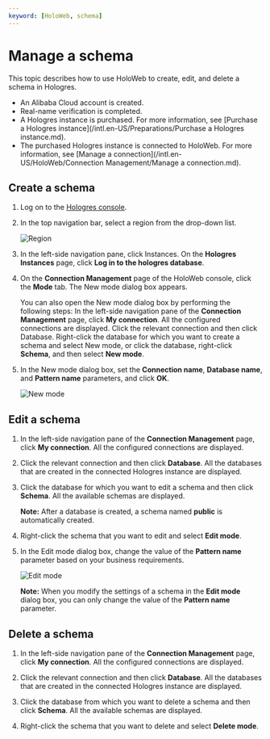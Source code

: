 ```yaml
---
keyword: [HoloWeb, schema]
---
```


# Manage a schema

This topic describes how to use HoloWeb to create, edit, and delete a schema in Hologres.

-   An Alibaba Cloud account is created.
-   Real-name verification is completed.
-   A Hologres instance is purchased. For more information, see [Purchase a Hologres instance](/intl.en-US/Preparations/Purchase a Hologres instance.md).
-   The purchased Hologres instance is connected to HoloWeb. For more information, see [Manage a connection](/intl.en-US/HoloWeb/Connection Management/Manage a connection.md).

## Create a schema

1.  Log on to the [Hologres console](https://hologram.console.aliyun.com/#/instance).

2.  In the top navigation bar, select a region from the drop-down list.

    ![Region](https://static-aliyun-doc.oss-cn-hangzhou.aliyuncs.com/assets/img/en-US/8969182061/p141749.png)

3.  In the left-side navigation pane, click Instances. On the **Hologres Instances** page, click **Log in to the hologres database**.

4.  On the **Connection Management** page of the HoloWeb console, click the **Mode** tab. The New mode dialog box appears.

    You can also open the New mode dialog box by performing the following steps: In the left-side navigation pane of the **Connection Management** page, click **My connection**. All the configured connections are displayed. Click the relevant connection and then click Database. Right-click the database for which you want to create a schema and select New mode, or click the database, right-click **Schema**, and then select **New mode**.

5.  In the New mode dialog box, set the **Connection name**, **Database name**, and **Pattern name** parameters, and click **OK**.

    ![New mode](https://static-aliyun-doc.oss-cn-hangzhou.aliyuncs.com/assets/img/en-US/5699438951/p132147.png)


## Edit a schema

1.  In the left-side navigation pane of the **Connection Management** page, click **My connection**. All the configured connections are displayed.

2.  Click the relevant connection and then click **Database**. All the databases that are created in the connected Hologres instance are displayed.

3.  Click the database for which you want to edit a schema and then click **Schema**. All the available schemas are displayed.

    **Note:** After a database is created, a schema named **public** is automatically created.

4.  Right-click the schema that you want to edit and select **Edit mode**.

5.  In the Edit mode dialog box, change the value of the **Pattern name** parameter based on your business requirements.

    ![Edit mode](https://static-aliyun-doc.oss-cn-hangzhou.aliyuncs.com/assets/img/en-US/5699438951/p132174.png)

    **Note:** When you modify the settings of a schema in the **Edit mode** dialog box, you can only change the value of the **Pattern name** parameter.


## Delete a schema

1.  In the left-side navigation pane of the **Connection Management** page, click **My connection**. All the configured connections are displayed.

2.  Click the relevant connection and then click **Database**. All the databases that are created in the connected Hologres instance are displayed.

3.  Click the database from which you want to delete a schema and then click **Schema**. All the available schemas are displayed.

4.  Right-click the schema that you want to delete and select **Delete mode**.


